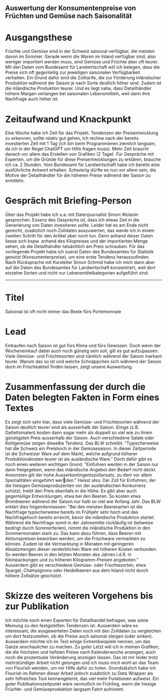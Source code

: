 ## Auswertung der Konsumentenpreise von Früchten und Gemüse nach Saisonalität 
# Ausgangsthese
Früchte und Gemüse sind in der Schweiz saisonal verfügbar, die meisten davon im Sommer. Gerade wenn die Waren im Inland verfügbar sind, also weniger importiert werden muss, sind Gemüse und Früchte aber oft teurer. Mit den Daten vom Bundesamt für Landwirtschaft will ich belegen, dass die Preise sich oft gegenteilig zur jeweiligen saisonalen Verfügbarkeit verhalten. Ein Grund dafür sind die Zolltarife, die zur Förderung inländischer Produktion während der Saison je nach Sorte deutlich höher sind. Zudem ist die inländische Produktion teurer. Und es liegt nahe, dass Detailhändler höhere Margen verlangen bei saisonalen Lebensmitteln, weil dann ihre Nachfrage auch höher ist.

# Zeitaufwand und Knackpunkt
Eine Woche habe ich Zeit für das Projekt. Tendenzen der Preisentwicklung zu erkennen, sollte relativ gut gehen, ich rechne nach der bereits investierten Zeit mit 1 Tag (ich bin beim Programmieren ziemlich langsam, da ich in der Regel ChatGPT um Hilfe fragen muss). Mehr Zeit braucht danach vor allem das Erstellen von Grafiken (2 Tage). Für Gespräche mit Experten, um die Gründe für diese Preisentwicklungen zu erklären, brauche ich ca. 2 Stunden. Vom Bundesamt für Landwirtschaft habe ich bereits eine ausführliche Antwort erhalten. Schwierig dürfte es nun vor allem sein, die Motive der Detailhändler für die höheren Preise während der Saison zu ermitteln.

# Gespräch mit Briefing-Person
Über das Projekt habe ich u.a. mit Datenjournalist Simon Wolanin gesprochen. Essenz des Gesprächs ist, dass ich etwas Zeit in die Generierung von Daten investieren sollte. Leider hat es am Ende nicht gereicht, zusätzlich noch Zolldaten auszuwerten, das werde ich in einem zweiten Schritt für den Artikel aber noch tun. Denn anhand dieser Daten liesse sich bspw. anhand des Kilopreises und der importierten Menge sehen, ob die Detailhändler tatsächlich am Preis schrauben. Für das vorliegende Projekt habe ich zuerst Daten des Bundesamtes für Statistik genutzt (Konsumentenpreise), um eine erste Tendenz herauszufinden. Nach Rücksprache mit Kursleiter Simon Schmid habe ich mich dann aber auf die Daten des Bundesamtes für Landwirtschaft konzentriert, weil dort einzelne Sorten und nicht nur Lebensmittelkategorien aufgeführt sind.

__________________________________________________________________________________________________________________________________

# Titel 
Saisonal ist oft nicht immer das Beste fürs Portemonnaie

# Lead
Einkaufen nach Saison ist gut fürs Klima und fürs Gewissen. Doch wenn der Wocheneinkauf dabei auch noch günstig sein soll, gilt es gut aufzupassen: Viele Gemüse- und Früchtesorten sind nämlich während der Saison markant teurer. Warum das so ist und welche Schnäppchen sich während der Saison doch im Frischeabteil finden lassen, zeigt unsere Auswertung. 

# Zusammenfassung der durch die Daten belegten Fakten in Form eines Textes
Es zeigt sich sehr klar, dass viele Gemüse- und Früchtesorten während der Saison deutlich teurer sind als ausserhalb der Saison. Einige (z.B. Datteltomaten) kosten dann sogar mehr als doppelt so viel wie zu ihrem günstigsten Preis ausserhalb der Saison. Auch verschiedene Salate oder Kohlgemüse zeigen dieselbe Tendenz. Das BLW schreibt: "Typischerweise hat die Schweiz ein Preishoch in der Gemüsesaison. In dieser Zeitperiode ist die Schweizer Ware auf dem Markt, welche aufgrund höherer Produktionskosten teurer ist als ausländische Ware." Doch dafür gibt es noch einen weiteren wichtigen Grund. "Einfuhren werden in 
der Saison nur dann freigegeben, wenn das inländische Angebot den Bedarf nicht deckt. Ansonsten gilt der hohe Ausserkontingentszollansatz, zu dem vor allem Spezialitäten eingeführt werden." Heisst also: Der Zoll für Einfuhren, der die hiesigen Gemüseproduzenten vor der ausländischen Konkurrenz schützt, treibt den Preis ebenfalls in die Höhe. Es gibt aber auch gegenteilige Entwicklungen, etwa bei den Beeren. So kosten etwa Brombeeren während der Saison nur halb so viel wie Anfang Jahr. Das BLW erklärt dies folgendermassen: "Bei den meisten Beerenarten ist die Nachfrage typischerweise bereits im Frühjahr sehr hoch und das Nachfragehoch bereits erreicht, bevor die inländische Produktion startet. Während die Nachfrage somit in der Jahresmitte rückläufig ist (teilweise bedingt durch Sommerferien), nimmt die inländische Produktion in den Sommermonaten stark zu. Das kann dazu führen, dass Beeren mit Aktionspreisen beworben werden, um die Frischware vermarkten zu können. Zudem ist die Vermarktung in Monaten mit geringeren Absatzmengen dieser verderblichen Ware mit höheren Kosten verbunden. So werden Beeren in den letzten Monaten des Jahres i.d.R. in Kleinpackungen und zu höheren Kilogramm-Preisen angeboten." Ausserdem gibt es verschiedene Gemüse- oder Früchtesorten, etwa Spargel, Champignons oder Heidelbeeren aus dem Inland nicht durch höhere Zollsätze geschützt. 

# Skizze des weiteren Vorgehens bis zur Publikation
Ich möchte noch einen Experten für Detailhandel befragen, was seine Meinung zu den festgstellten Tendenzen ist. Ausserdem wäre es interessant, die ausgewerteten Daten noch mit den Zolldaten zu vergleichen um dort festzustellen, ob die Preise auch saisonal steigen (oder sinken). Ausserdem möchte ich im Text einige Extrembeispiele nennen, um das Ganze anschaulicher zu machen. Zu guter Letzt will ich in meinen Grafiken, die die höchsten und tiefsten Preise nach Kalenderwoche anzeigen, auch noch die prozentuale Veränderung anzeigen lassen. Das ist mir leider trotz mehrstündiger Arbeit nicht gelungen und ich muss mich wohl an das Team von Flourish wenden, um mir Hilfe dafür zu holen. Grundsätzlich habe ich Flourish im Rahmen dieser Arbeit jedoch zusätzlich zu Data Wrapper als sehr hilfreiches Tool kennengelernt, das viel mehr Funktionen aufweist. Ein guter Publikationszeitpunkt wäre vermutlich im Frühling, wenn die hiesige Früchte- und Gemüseproduktion langsam Fahrt aufnimmt. 

